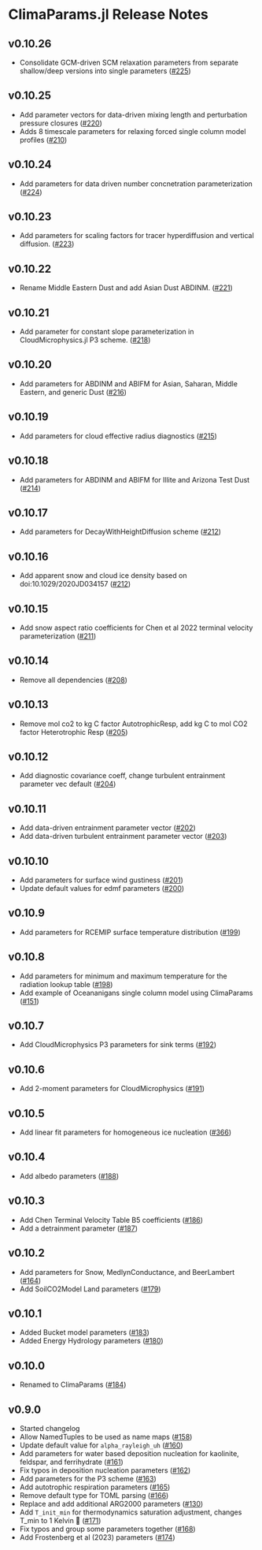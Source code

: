 ClimaParams.jl Release Notes
========================

v0.10.26
--------
- Consolidate GCM-driven SCM relaxation parameters from separate shallow/deep versions into single parameters ([#225](https://github.com/CliMA/ClimaParams.jl/pull/225))

v0.10.25
--------
- Add parameter vectors for data-driven mixing length and perturbation pressure closures ([#220](https://github.com/CliMA/ClimaParams.jl/pull/220))
- Adds 8 timescale parameters for relaxing forced single column model profiles ([#210](https://github.com/CliMA/ClimaParams.jl/pull/210))

v0.10.24
--------
- Add parameters for data driven number concnetration parameterization ([#224](https://github.com/CliMA/ClimaParams.jl/pull/224))

v0.10.23
--------
- Add parameters for scaling factors for tracer hyperdiffusion and vertical diffusion. ([#223](https://github.com/CliMA/ClimaParams.jl/pull/223))

v0.10.22
--------
- Rename Middle Eastern Dust and add Asian Dust ABDINM. ([#221](https://github.com/CliMA/ClimaParams.jl/pull/221))

v0.10.21
--------
- Add parameter for constant slope parameterization in CloudMicrophysics.jl P3 scheme. ([#218](https://github.com/CliMA/ClimaParams.jl/pull/218))

v0.10.20
--------
- Add parameters for ABDINM and ABIFM for Asian, Saharan, Middle Eastern, and generic Dust ([#216](https://github.com/CliMA/ClimaParams.jl/pull/216))

v0.10.19
--------
- Add parameters for cloud effective radius diagnostics ([#215](https://github.com/CliMA/ClimaParams.jl/pull/215))

v0.10.18
--------
- Add parameters for ABDINM and ABIFM for Illite and Arizona Test Dust ([#214](https://github.com/CliMA/ClimaParams.jl/pull/214))

v0.10.17
--------
- Add parameters for DecayWithHeightDiffusion scheme ([#212](https://github.com/CliMA/ClimaParams.jl/pull/213))

v0.10.16
--------
- Add apparent snow and cloud ice density based on doi:10.1029/2020JD034157 ([#212](https://github.com/CliMA/ClimaParams.jl/pull/212))

v0.10.15
--------
- Add snow aspect ratio coefficients for Chen et al 2022 terminal velocity parameterization ([#211](https://github.com/CliMA/ClimaParams.jl/pull/211))

v0.10.14
------
- Remove all dependencies ([#208](https://github.com/CliMA/ClimaParams.jl/pull/208))

v0.10.13
------
- Remove mol co2 to kg C factor AutotrophicResp, add kg C to mol CO2 factor Heterotrophic Resp ([#205](https://github.com/CliMA/ClimaParams.jl/pull/205))

v0.10.12
------
- Add diagnostic covariance coeff, change turbulent entrainment parameter vec default  ([#204](https://github.com/CliMA/ClimaParams.jl/pull/204))

v0.10.11
------
- Add data-driven entrainment parameter vector ([#202](https://github.com/CliMA/ClimaParams.jl/pull/202))
- Add data-driven turbulent entrainment parameter vector ([#203](https://github.com/CliMA/ClimaParams.jl/pull/203))

v0.10.10
------
- Add parameters for surface wind gustiness ([#201](https://github.com/CliMA/ClimaParams.jl/pull/201))
- Update default values for edmf parameters ([#200](https://github.com/CliMA/ClimaParams.jl/pull/200))

v0.10.9
------
- Add parameters for RCEMIP surface temperature distribution ([#199](https://github.com/CliMA/ClimaParams.jl/pull/199))

v0.10.8
------
- Add parameters for minimum and maximum temperature for the radiation lookup table ([#198](https://github.com/CliMA/ClimaParams.jl/pull/198))
- Add example of Oceananigans single column model using ClimaParams ([#151](https://github.com/CliMA/ClimaParams.jl/pull/151))

v0.10.7
------
- Add CloudMicrophysics P3 parameters for sink terms ([#192](https://github.com/CliMA/ClimaParams.jl/pull/192))

v0.10.6
------
- Add 2-moment parameters for CloudMicrophysics ([#191](https://github.com/CliMA/ClimaParams.jl/pull/191))

v0.10.5
------
- Add linear fit parameters for homogeneous ice nucleation ([#366](https://github.com/CliMA/CloudMicrophysics.jl/pull/366))

v0.10.4
------
- Add albedo parameters ([#188](https://github.com/CliMA/ClimaParams.jl/pull/188))

v0.10.3
------
- Add Chen Terminal Velocity Table B5 coefficients ([#186](https://github.com/CliMA/ClimaParams.jl/pull/186))
- Add a detrainment parameter ([#187](https://github.com/CliMA/ClimaParams.jl/pull/187))

v0.10.2
-------
- Add parameters for Snow, MedlynConductance, and BeerLambert ([#164](https://github.com/CliMA/ClimaParams.jl/pull/164))
- Add SoilCO2Model Land parameters ([#179](https://github.com/CliMA/ClimaParams.jl/pull/179))

v0.10.1
-------
- Added Bucket model parameters ([#183](https://github.com/CliMA/ClimaParams.jl/pull/183))
- Added Energy Hydrology parameters ([#180](https://github.com/CliMA/ClimaParams.jl/pull/180))

v0.10.0
-------
- Renamed to ClimaParams ([#184](https://github.com/CliMA/ClimaParams.jl/pull/184))

v0.9.0
-------
- Started changelog
- Allow NamedTuples to be used as name maps ([#158](https://github.com/CliMA/ClimaParams.jl/pull/158))
- Update default value for `alpha_rayleigh_uh` ([#160](https://github.com/CliMA/ClimaParams.jl/pull/160))
- Add parameters for water based deposition nucleation for kaolinite, feldspar, and ferrihydrate ([#161](https://github.com/CliMA/ClimaParams.jl/pull/161))
- Fix typos in deposition nucleation parameters ([#162](https://github.com/CliMA/ClimaParams.jl/pull/162))
- Add parameters for the P3 scheme ([#163](https://github.com/CliMA/ClimaParams.jl/pull/163))
- Add autotrophic respiration parameters ([#165](https://github.com/CliMA/ClimaParams.jl/pull/165))
- Remove default type for TOML parsing ([#166](https://github.com/CliMA/ClimaParams.jl/pull/166))
- Replace and add additional ARG2000 parameters ([#130](https://github.com/CliMA/ClimaParams.jl/pull/130))
- Add `T_init_min` for thermodynamics saturation adjustment, changes T_min to 1 Kelvin 🧊 ([#171](https://github.com/CliMA/ClimaParams.jl/pull/171))
- Fix typos and group some parameters together ([#168](https://github.com/CliMA/ClimaParams.jl/pull/168))
- Add Frostenberg et al (2023) parameters ([#174](https://github.com/CliMA/ClimaParams.jl/pull/174))
